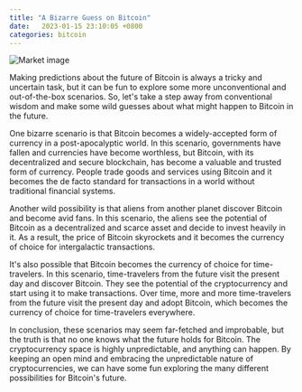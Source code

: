 ```yaml
---
title: "A Bizarre Guess on Bitcoin"
date:   2023-01-15 23:10:05 +0800
categories: bitcoin
---
```


![Market image](/assets/images/bitcoin_poster.png)

Making predictions about the future of Bitcoin is always a tricky and uncertain task, but it can be fun to explore some more unconventional and out-of-the-box scenarios. So, let's take a step away from conventional wisdom and make some wild guesses about what might happen to Bitcoin in the future.

One bizarre scenario is that Bitcoin becomes a widely-accepted form of currency in a post-apocalyptic world. In this scenario, governments have fallen and currencies have become worthless, but Bitcoin, with its decentralized and secure blockchain, has become a valuable and trusted form of currency. People trade goods and services using Bitcoin and it becomes the de facto standard for transactions in a world without traditional financial systems.

Another wild possibility is that aliens from another planet discover Bitcoin and become avid fans. In this scenario, the aliens see the potential of Bitcoin as a decentralized and scarce asset and decide to invest heavily in it. As a result, the price of Bitcoin skyrockets and it becomes the currency of choice for intergalactic transactions.

It's also possible that Bitcoin becomes the currency of choice for time-travelers. In this scenario, time-travelers from the future visit the present day and discover Bitcoin. They see the potential of the cryptocurrency and start using it to make transactions. Over time, more and more time-travelers from the future visit the present day and adopt Bitcoin, which becomes the currency of choice for time-travelers everywhere.

In conclusion, these scenarios may seem far-fetched and improbable, but the truth is that no one knows what the future holds for Bitcoin. The cryptocurrency space is highly unpredictable, and anything can happen. By keeping an open mind and embracing the unpredictable nature of cryptocurrencies, we can have some fun exploring the many different possibilities for Bitcoin's future.